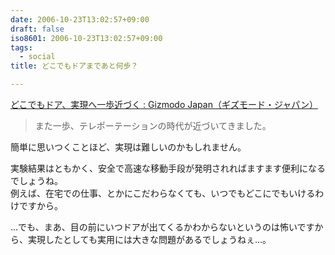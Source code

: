 ```yaml
---
date: 2006-10-23T13:02:57+09:00
draft: false
iso8601: 2006-10-23T13:02:57+09:00
tags:
  - social
title: どこでもドアまであと何歩？

---
```


<div class="entry-body">
  <p><a title="どこでもドア、実現へ一歩近づく : Gizmodo Japan（ギズモード・ジャパン）" href="http://www.gizmodo.jp/2006/10/post_291.html">どこでもドア、実現へ一歩近づく : Gizmodo Japan（ギズモード・ジャパン）</a></p>

  <blockquote>また一歩、テレポーテーションの時代が近づいてきました。</blockquote>

  <p>簡単に思いつくことほど、実現は難しいのかもしれません。</p>

  <p>実験結果はともかく、安全で高速な移動手段が発明されればますます便利になるでしょうね。<br />
    例えば、在宅での仕事、とかにこだわらなくても、いつでもどこにでもいけるわけですから。</p>

  <p>…でも、まあ、目の前にいつドアが出てくるかわからないというのは怖いですから、実現したとしても実用には大きな問題があるでしょうねぇ…。</p>
</div>
